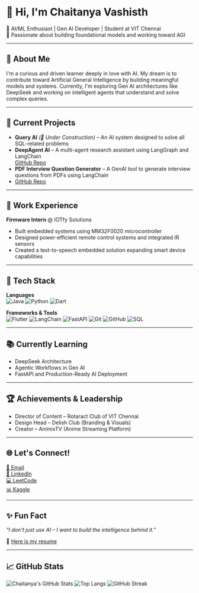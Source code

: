 # 👋 Hi, I'm Chaitanya Vashisth

🚀 AI/ML Enthusiast | Gen AI Developer | Student at VIT Chennai  
🎯 Passionate about building foundational models and working toward AGI

---

## 🧠 About Me
I'm a curious and driven learner deeply in love with AI. My dream is to contribute toward Artificial General Intelligence by building meaningful models and systems. Currently, I'm exploring Gen AI architectures like DeepSeek and working on intelligent agents that understand and solve complex queries.

---

## 🔭 Current Projects
- **Query AI** *(🚧 Under Construction)* – An AI system designed to solve all SQL-related problems  
- **DeepAgent AI** – A multi-agent research assistant using LangGraph and LangChain  
  [GitHub Repo](https://github.com/Chaitanya782/DeepAgentAI)
- **PDF Interview Question Generator** – A GenAI tool to generate interview questions from PDFs using LangChain
- [GitHub Repo](https://github.com/Chaitanya782/pdf-interview-questions-generator)


---

## 💼 Work Experience
**Firmware Intern** @ IOTfy Solutions  
- Built embedded systems using MM32F0020 microcontroller  
- Designed power-efficient remote control systems and integrated IR sensors  
- Created a text-to-speech embedded solution expanding smart device capabilities

---

## 🧰 Tech Stack

**Languages**  
![Java](https://img.shields.io/badge/Java-%23ED8B00.svg?style=flat&logo=java&logoColor=white)
![Python](https://img.shields.io/badge/Python-3670A0?style=flat&logo=python&logoColor=ffdd54)
![Dart](https://img.shields.io/badge/Dart-0175C2?style=flat&logo=dart&logoColor=white)

**Frameworks & Tools**  
![Flutter](https://img.shields.io/badge/Flutter-02569B?style=flat&logo=flutter&logoColor=white)
![LangChain](https://img.shields.io/badge/LangChain-AI%20Framework-brightgreen)
![FastAPI](https://img.shields.io/badge/FastAPI-005571?style=flat&logo=fastapi)
![Git](https://img.shields.io/badge/Git-F05032?style=flat&logo=git&logoColor=white)
![GitHub](https://img.shields.io/badge/GitHub-181717?style=flat&logo=github)
![SQL](https://img.shields.io/badge/SQL-4479A1?style=flat&logo=postgresql&logoColor=white)

---

## 📚 Currently Learning
- DeepSeek Architecture  
- Agentic Workflows in Gen AI  
- FastAPI and Production-Ready AI Deployment

---

## 🏆 Achievements & Leadership
- Director of Content – Rotaract Club of VIT Chennai  
- Design Head – Delish Club (Branding & Visuals)  
- Creator – AnimixTV (Anime Streaming Platform)

---

## 🌐 Let's Connect!
[📧 Email](mailto:chaitanya.vashisth1@gmail.com)  
[🔗 LinkedIn](https://www.linkedin.com/in/chaitanyavashisth/)  
[💻 LeetCode](https://leetcode.com/u/Chaitanya2882/)  
[📊 Kaggle ](https://www.kaggle.com/code/drapes/)

---

## ✨ Fun Fact
_"I don't just use AI – I want to build the intelligence behind it."_

📄 [Here is my resume](https://drive.google.com/file/d/1lZkPRu_iTyuwmcxVNTcKMDDlhtyyoFPs/view?usp=sharing)

---

## 📈 GitHub Stats

![Chaitanya's GitHub Stats](https://github-readme-stats.vercel.app/api?username=Chaitanya782&show_icons=true&theme=tokyonight)
![Top Langs](https://github-readme-stats.vercel.app/api/top-langs/?username=Chaitanya782&layout=compact&theme=tokyonight)
![GitHub Streak](https://streak-stats.demolab.com/?user=Chaitanya782&theme=tokyonight)



